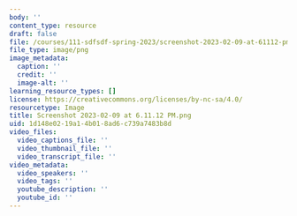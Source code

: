 ```yaml
---
body: ''
content_type: resource
draft: false
file: /courses/111-sdfsdf-spring-2023/screenshot-2023-02-09-at-61112-pm.png
file_type: image/png
image_metadata:
  caption: ''
  credit: ''
  image-alt: ''
learning_resource_types: []
license: https://creativecommons.org/licenses/by-nc-sa/4.0/
resourcetype: Image
title: Screenshot 2023-02-09 at 6.11.12 PM.png
uid: 1d148e02-19a1-4b01-8ad6-c739a7483b8d
video_files:
  video_captions_file: ''
  video_thumbnail_file: ''
  video_transcript_file: ''
video_metadata:
  video_speakers: ''
  video_tags: ''
  youtube_description: ''
  youtube_id: ''
---
```

